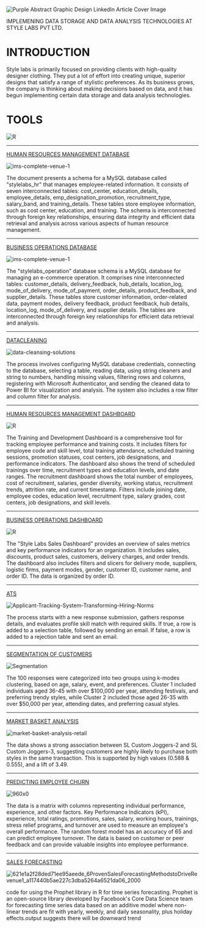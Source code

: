 ![Purple Abstract Graphic Design LinkedIn Article Cover Image](https://github.com/user-attachments/assets/d0ff156b-23b4-4ce0-ba9a-8ad8501e8f29)



IMPLEMENING DATA STORAGE AND DATA ANALYSIS TECHNOLOGIES AT STYLE LABS PVT LTD.

#  INTRODUCTION
Style labs is primarily focused on providing clients with high-quality designer clothing. They put a lot of effort into creating unique, superior designs that satisfy a range of stylistic preferences. As its business grows, the company is thinking about making decisions based on data, and it has begun implementing certain data storage and data analysis technologies.


#  TOOLS

 ![R](https://github.com/jaggarajununna/STYLELABS/assets/123171411/19c06d87-d0ea-472b-9528-84a28580775a)



------------------------------------------------------------------------

 

 

[HUMAN RESOURCES MANAGEMENT DATABASE](https://github.com/jaggaraj/STYLELABS/blob/main/mysql%20stylelabs%20hr.png)


![ims-complete-venue-1](https://github.com/user-attachments/assets/3520c471-498f-4dec-9d6a-5445385a3868)




   
The document presents a schema for a MySQL database called "stylelabs_hr" that manages employee-related information. It consists of seven interconnected tables: cost_center, education_details, employee_details, emp_designation_promotion, recruitment_type, salary_band, and training_details. These tables store employee information, such as cost center, education, and training. The schema is interconnected through foreign key relationships, ensuring data integrity and efficient data retrieval and analysis across various aspects of human resource management.

-------------------------------------------------------

[BUSINESS OPERATIONS DATABASE](https://github.com/jaggaraj/STYLELABS/blob/main/mysql%20stylelabs%20operations.png)

![ims-complete-venue-1](https://github.com/user-attachments/assets/9a9a5659-8584-4c0b-bfb3-638daf2201d8)




The "stylelabs_operation" database schema is a MySQL database for managing an e-commerce operation. It comprises nine interconnected tables: customer_details, delivery_feedback, hub_details, location_log, mode_of_delivery, mode_of_payment, order_details, product_feedback, and supplier_details. These tables store customer information, order-related data, payment modes, delivery feedback, product feedback, hub details, location_log, mode_of_delivery, and supplier details. The tables are interconnected through foreign key relationships for efficient data retrieval and analysis.

------------------------------------------------------------------------

[DATACLEANING](https://hub.knime.com/-/spaces/-/~ia-1SWC2SdmYb1ps/1/)

![data-cleansing-solutions](https://github.com/user-attachments/assets/eb801f85-25b9-45d6-ab59-240e2214ecbb)

The process involves configuring MySQL database credentials, connecting to the database, selecting a table, reading data, using string cleaners and string to numbers, handling missing values, filtering rows and columns, registering with Microsoft Authenticator, and sending the cleaned data to Power BI for visualization and analysis. The system also includes a row filter and column filter for analysis.

-----------------------------------------------------------------------

[HUMAN RESOURCES MANAGEMENT DASHBOARD](https://app.powerbi.com/view?r=eyJrIjoiODE5NWZjZDQtNDU0MC00ZTY4LTgzMzYtOTliMDI5NDg4MGI5IiwidCI6IjgwOGNjODNlLWE1NDYtNDdlNy1hMDNmLTczYTFlYmJhMjRmMyIsImMiOjEwfQ%3D%3D)

![R](https://github.com/user-attachments/assets/bcda2890-d23b-4ffb-942a-3fa54d43126f)




The Training and Development Dashboard is a comprehensive tool for tracking employee performance and training costs. It includes filters for employee code and skill level, total training attendance, scheduled training sessions, promotion statuses, cost centers, job designations, and performance indicators. The dashboard also shows the trend of scheduled trainings over time, recruitment types and education levels, and date ranges. The recruitment dashboard shows the total number of employees, cost of recruitment, salaries, gender diversity, working status, recruitment trends, attrition rate, and current timestamp. Filters include joining date, employee codes, education level, recruitment type, salary grades, cost centers, job designations, and skill levels.

--------------------------------------------------------------------------------

[BUSINESS OPERATIONS DASHBOARD](https://app.powerbi.com/view?r=eyJrIjoiODM4NmIzNjctMTFhOC00YWIxLWE0MzYtZjdhYTQ0ZGI5OWViIiwidCI6IjgwOGNjODNlLWE1NDYtNDdlNy1hMDNmLTczYTFlYmJhMjRmMyIsImMiOjEwfQ%3D%3D)

![R](https://github.com/user-attachments/assets/9216bd7a-adc2-43f9-accb-c1bc94fd71ac)




The "Style Labs Sales Dashboard" provides an overview of sales metrics and key performance indicators for an organization. It includes sales, discounts, product sales, customers, delivery charges, and order trends. The dashboard also includes filters and slicers for delivery mode, suppliers, logistic firms, payment modes, gender, customer ID, customer name, and order ID. The data is organized by order ID.

--------------------------------------------------------------------------------------------------------

[ATS](https://github.com/jaggaraj/STYLELABS/blob/main/hr%20power%20automate.pdf)



![Applicant-Tracking-System-Transforming-Hiring-Norms](https://github.com/user-attachments/assets/4d10adaa-3708-4ffb-85e3-41191a0636bd)


The process starts with a new response submission, gathers response details, and evaluates profile skill match with required skills. If true, a row is added to a selection table, followed by sending an email. If false, a row is added to a rejection table and sent an email.

--------------------------------------------------------------------------------------------------------------

[SEGMENTATION OF CUSTOMERS](https://github.com/jaggaraj/STYLELABS/blob/main/CLUSTER%20ANALYSIS.pdf) 

![Segmentation](https://github.com/user-attachments/assets/c3d61443-2d0f-4b84-997e-b6b1a7d529a8)


The 100 responses were categorized into two groups using k-modes clustering, based on age, salary, event, and preferences. Cluster 1 included individuals aged 36-45 with over $100,000 per year, attending festivals, and preferring trendy styles, while Cluster 2 included those aged 26-35 with over $50,000 per year, attending dates, and preferring casual styles.

--------------------------------------------------------------------------------------------------------------------

[MARKET BASKET ANALYSIS](https://github.com/jaggaraj/STYLELABS/blob/main/MARKET%20BASKET%20ANALYISIS.pdf)

![market-basket-analysis-retail](https://github.com/user-attachments/assets/af061e6e-6c64-4f2b-8b8d-c118ba0d6501)



The data shows a strong association between SL Custom Joggers-2 and SL Custom Joggers-3, suggesting customers are highly likely to purchase both styles in the same transaction. This is supported by high values (0.588 & 0.555), and a lift of 3.49.

---------------------------------------------------------------------------------------------------------------------------

[PREDICTING EMPLOYEE CHURN](https://github.com/jaggaraj/STYLELABS/blob/main/Untitled2.ipynb)

![960x0](https://github.com/user-attachments/assets/bc942069-2bdf-4884-a8aa-72ee53f18256)



The data is a matrix with columns representing individual performance, experience, and other factors. Key Performance Indicators (kPI), experience, total ratings, promotions, sales, salary, working hours, trainings, stress relief programs, and turnover are used to measure an employee's overall performance. The random forest model has an accuracy of 65 and can predict employee turnover. The data is based on customer or peer feedback and can provide valuable insights into employee performance.

--------------------------------------------------------------------------------------------------------------------------

[SALES FORECASTING](https://github.com/jaggaraj/STYLELABS/blob/main/prophet%20by%20facebook.pdf)

![621e1a2f28ded71ee95aeede_6ProvenSalesForecastingMethodstoDriveRevenue1_a117440b5ae227c3dba5264a6521da06_2000](https://github.com/user-attachments/assets/8871c1c9-a943-4c6a-a8fc-9b08c1ecf9f5)




code for using the Prophet library in R for time series forecasting. Prophet is an open-source library developed by Facebook's Core Data Science team for forecasting time series data based on an additive model where non-linear trends are fit with yearly, weekly, and daily seasonality, plus holiday effects.output suggests there will be downward trend 

